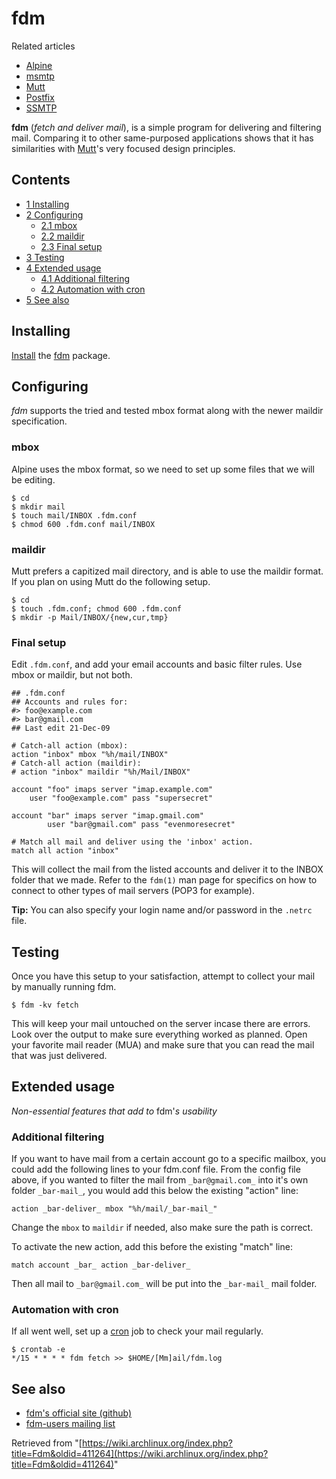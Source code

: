 # fdm

Related articles

*   [Alpine](/index.php/Alpine "Alpine")
*   [msmtp](/index.php/Msmtp "Msmtp")
*   [Mutt](/index.php/Mutt "Mutt")
*   [Postfix](/index.php/Postfix "Postfix")
*   [SSMTP](/index.php/SSMTP "SSMTP")

**fdm** (_fetch and deliver mail_), is a simple program for delivering and filtering mail. Comparing it to other same-purposed applications shows that it has similarities with [Mutt](/index.php/Mutt "Mutt")'s very focused design principles.

## Contents

*   [1 Installing](#Installing)
*   [2 Configuring](#Configuring)
    *   [2.1 mbox](#mbox)
    *   [2.2 maildir](#maildir)
    *   [2.3 Final setup](#Final_setup)
*   [3 Testing](#Testing)
*   [4 Extended usage](#Extended_usage)
    *   [4.1 Additional filtering](#Additional_filtering)
    *   [4.2 Automation with cron](#Automation_with_cron)
*   [5 See also](#See_also)

## Installing

[Install](/index.php/Install "Install") the [fdm](https://www.archlinux.org/packages/?name=fdm) package.

## Configuring

_fdm_ supports the tried and tested mbox format along with the newer maildir specification.

### mbox

Alpine uses the mbox format, so we need to set up some files that we will be editing.

```
$ cd
$ mkdir mail
$ touch mail/INBOX .fdm.conf 
$ chmod 600 .fdm.conf mail/INBOX

```

### maildir

Mutt prefers a capitized mail directory, and is able to use the maildir format. If you plan on using Mutt do the following setup.

```
$ cd
$ touch .fdm.conf; chmod 600 .fdm.conf
$ mkdir -p Mail/INBOX/{new,cur,tmp}

```

### Final setup

Edit `.fdm.conf`, and add your email accounts and basic filter rules. Use mbox or maildir, but not both.

```
## .fdm.conf
## Accounts and rules for:
#> foo@example.com
#> bar@gmail.com
## Last edit 21-Dec-09

# Catch-all action (mbox):
action "inbox" mbox "%h/mail/INBOX"
# Catch-all action (maildir):
# action "inbox" maildir "%h/Mail/INBOX"

account "foo" imaps server "imap.example.com"
	user "foo@example.com" pass "supersecret"

account "bar" imaps server "imap.gmail.com"
        user "bar@gmail.com" pass "evenmoresecret"

# Match all mail and deliver using the 'inbox' action.
match all action "inbox"

```

This will collect the mail from the listed accounts and deliver it to the INBOX folder that we made. Refer to the `fdm(1)` man page for specifics on how to connect to other types of mail servers (POP3 for example).

**Tip:** You can also specify your login name and/or password in the `.netrc` file.

## Testing

Once you have this setup to your satisfaction, attempt to collect your mail by manually running fdm.

```
$ fdm -kv fetch

```

This will keep your mail untouched on the server incase there are errors. Look over the output to make sure everything worked as planned. Open your favorite mail reader (MUA) and make sure that you can read the mail that was just delivered.

## Extended usage

_Non-essential features that add to_ fdm'_s usability_

### Additional filtering

If you want to have mail from a certain account go to a specific mailbox, you could add the following lines to your fdm.conf file. From the config file above, if you wanted to filter the mail from `_bar@gmail.com_` into it's own folder `_bar-mail_`, you would add this below the existing "action" line:

```
action _bar-deliver_ mbox "%h/mail/_bar-mail_"

```

Change the `mbox` to `maildir` if needed, also make sure the path is correct.

To activate the new action, add this before the existing "match" line:

```
match account _bar_ action _bar-deliver_

```

Then all mail to `_bar@gmail.com_` will be put into the `_bar-mail_` mail folder.

### Automation with cron

If all went well, set up a [cron](/index.php/Cron "Cron") job to check your mail regularly.

```
$ crontab -e
*/15 * * * * fdm fetch >> $HOME/[Mm]ail/fdm.log

```

## See also

*   [fdm's official site (github)](https://github.com/nicm/fdm)
*   [fdm-users mailing list](https://lists.sourceforge.net/lists/listinfo/fdm-users)

Retrieved from "[https://wiki.archlinux.org/index.php?title=Fdm&oldid=411264](https://wiki.archlinux.org/index.php?title=Fdm&oldid=411264)"